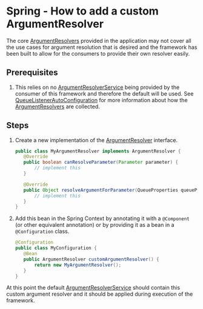 # Spring - How to add a custom ArgumentResolver
The core [ArgumentResolvers](../../../java-dynamic-sqs-listener-api/src/main/java/com/jashmore/sqs/argument/ArgumentResolver.java) provided in the application
may not cover all the use cases for argument resolution that is desired and the framework has been built to allow for the consumers to provide their own
resolver easily.

## Prerequisites
1. This relies on no [ArgumentResolverService](../../../java-dynamic-sqs-listener-api/src/main/java/com/jashmore/sqs/argument/ArgumentResolverService.java)
being provided by the consumer of this framework and therefore the default will be used. See
[QueueListenerAutoConfiguration](../../../java-dynamic-sqs-listener-spring/java-dynamic-sqs-listener-spring-core/src/main/java/com/jashmore/sqs/spring/config/QueueListenerAutoConfiguration.java)
for more information about how the [ArgumentResolvers](../../../java-dynamic-sqs-listener-api/src/main/java/com/jashmore/sqs/argument/ArgumentResolver.java)
are collected.

## Steps
1. Create a new implementation of the [ArgumentResolver](../../../java-dynamic-sqs-listener-api/src/main/java/com/jashmore/sqs/argument/ArgumentResolver.java)
interface.
    ```java
    public class MyArgumentResolver implements ArgumentResolver {
       @Override
       public boolean canResolveParameter(Parameter parameter) {
           // implement this 
       }
    
       @Override
       public Object resolveArgumentForParameter(QueueProperties queueProperties, Parameter parameter, Message message) throws ArgumentResolutionException {
           // implement this
       }
    }
    ```
1. Add this bean in the Spring Context by annotating it with a `@Component` (or other equivalent annotation) or by providing it as a bean in a `@Configuration`
class.
     ```java
     @Configuration
     public class MyConfiguration {
        @Bean
        public ArgumentResolver customArgumentResolver() {
            return new MyArgumentResolver(); 
        }   
     }
     ```

At this point the default [ArgumentResolverService](../../../java-dynamic-sqs-listener-api/src/main/java/com/jashmore/sqs/argument/ArgumentResolverService.java)
should contain this custom argument resolver and it should be applied during execution of the framework.
